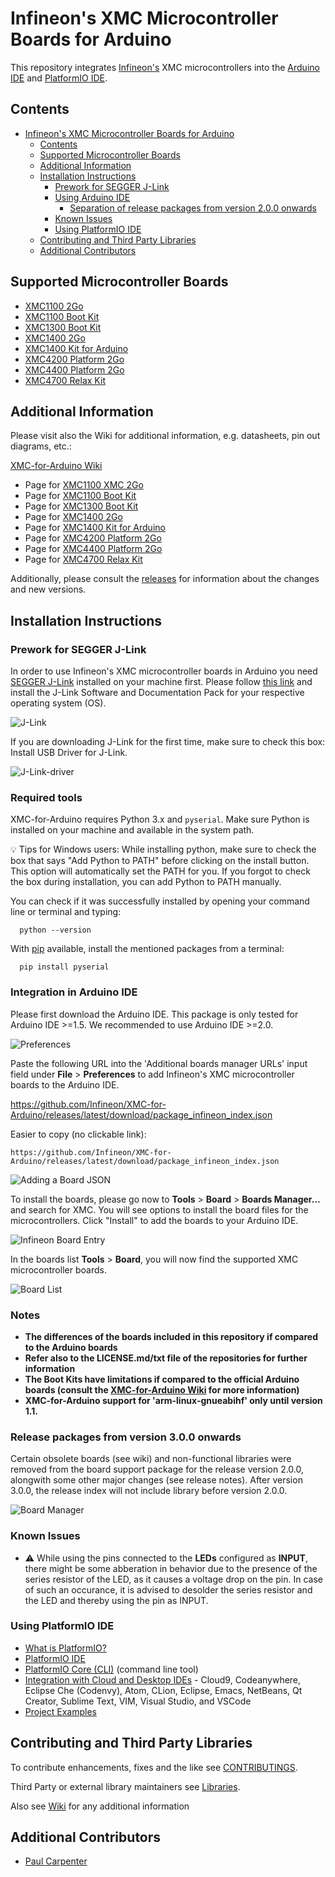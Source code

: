 # Infineon's XMC Microcontroller Boards for Arduino

This repository integrates [Infineon's](https://www.infineon.com/) XMC microcontrollers into the [Arduino IDE](https://www.arduino.cc/en/main/software) and [PlatformIO IDE](https://platformio.org/platformio-ide?utm_source=github&utm_medium=xmc-for-arduino).

## Contents
- [Infineon's XMC Microcontroller Boards for Arduino](#infineons-xmc-microcontroller-boards-for-arduino)
  - [Contents](#contents)
  - [Supported Microcontroller Boards](#supported-microcontroller-boards)
  - [Additional Information](#additional-information)
  - [Installation Instructions](#installation-instructions)
    - [Prework for SEGGER J-Link](#prework-for-segger-j-link)
    - [Using Arduino IDE](#using-arduino-ide)
      - [Separation of release packages from version 2.0.0 onwards](#separation-of-release-packages-from-version-200-onwards)
    - [Known Issues](#known-issues)
    - [Using PlatformIO IDE](#using-platformio-ide)
  - [Contributing and Third Party Libraries](#contributing-and-third-party-libraries)
  - [Additional Contributors](#additional-contributors)

## Supported Microcontroller Boards

* [XMC1100 2Go](https://www.infineon.com/cms/en/product/evaluation-boards/kit_xmc_2go_xmc1100_v1/)
* [XMC1100 Boot Kit](https://www.infineon.com/cms/en/product/evaluation-boards/kit_xmc11_boot_001/)
* [XMC1300 Boot Kit](https://www.infineon.com/cms/de/product/evaluation-boards/kit_xmc13_boot_001/)
* [XMC1400 2Go](https://www.infineon.com/cms/en/product/evaluation-boards/kit_xmc14_2go/)
* [XMC1400 Kit for Arduino](https://www.infineon.com/cms/en/product/evaluation-boards/kit_xmc1400_arduino/)
* [XMC4200 Platform 2Go](https://www.infineon.com/cms/en/product/evaluation-boards/kit_xmc_plt2go_xmc4200/)
* [XMC4400 Platform 2Go](https://www.infineon.com/cms/en/product/evaluation-boards/kit_xmc_plt2go_xmc4400//)
* [XMC4700 Relax Kit](https://www.infineon.com/cms/en/product/evaluation-boards/kit_xmc47_relax_v1/)

## Additional Information

Please visit also the Wiki for additional information, e.g. datasheets, pin out diagrams, etc.:

[XMC-for-Arduino Wiki](https://github.com/Infineon/XMC-for-Arduino/wiki)

* Page for [XMC1100 XMC 2Go](https://github.com/Infineon/XMC-for-Arduino/wiki/XMC-2Go)
* Page for [XMC1100 Boot Kit](https://github.com/Infineon/XMC-for-Arduino/wiki/XMC1100-Boot-Kit)
* Page for [XMC1300 Boot Kit](https://github.com/Infineon/XMC-for-Arduino/wiki/XMC1300-Boot-Kit)
* Page for [XMC1400 2Go](https://www.infineon.com/cms/en/product/evaluation-boards/kit_xmc14_2go/)
* Page for [XMC1400 Kit for Arduino](https://github.com/Infineon/XMC-for-Arduino/wiki/XMC1400-Kit-for-Arduino)
* Page for [XMC4200 Platform 2Go](https://github.com/Infineon/XMC-for-Arduino/wiki/XMC4200-Platform2Go)
* Page for [XMC4400 Platform 2Go](https://github.com/Infineon/XMC-for-Arduino/wiki/XMC4400-Platform2Go)
* Page for [XMC4700 Relax Kit](https://github.com/Infineon/XMC-for-Arduino/wiki/XMC4700-Relax-Kit)

Additionally, please consult the [releases](https://github.com/Infineon/XMC-for-Arduino/releases) for information about the changes and new versions.

## Installation Instructions

### Prework for SEGGER J-Link

In order to use Infineon's XMC microcontroller boards in Arduino you need [SEGGER J-Link](https://www.segger.com/downloads/jlink) installed on your machine first. Please follow [this link](https://www.segger.com/downloads/jlink) and install the J-Link Software and Documentation Pack for your respective operating system (OS).

![J-Link](resources/wiki/image/jlink_install.png)

If you are downloading J-Link for the first time, make sure to check this box: Install USB Driver for J-Link.

![J-Link-driver](resources/wiki/image/J-Link_Installer_options_page.png)

### Required tools

XMC-for-Arduino requires Python 3.x and `pyserial`. Make sure Python is installed on your machine and available in the system path.

:bulb: Tips for Windows users: While installing python, make sure to check the box that says "Add Python to PATH" before clicking on the install button. This option will automatically set the PATH for you. If you forgot to check the box during installation, you can add Python to PATH manually. 

You can check if it was successfully installed by opening your command line or terminal and typing:
```
  python --version
```
With [pip](https://pip.pypa.io/en/stable/installation/) available, install the mentioned packages from a terminal:

```
  pip install pyserial
```

### Integration in Arduino IDE
Please first download the Arduino IDE. This package is only tested for Arduino IDE >=1.5. We recommended to use Arduino IDE >=2.0.

![Preferences](resources/wiki/image/preference.png)

Paste the following URL into the 'Additional boards manager URLs' input field under **File** > **Preferences** to add Infineon's XMC microcontroller boards to the Arduino IDE.

https://github.com/Infineon/XMC-for-Arduino/releases/latest/download/package_infineon_index.json

Easier to copy (no clickable link):

```
https://github.com/Infineon/XMC-for-Arduino/releases/latest/download/package_infineon_index.json
```

![Adding a Board JSON](resources/wiki/image/preference_JSON.png)

To install the boards, please go now to **Tools** > **Board** > **Boards Manager...** and search for XMC. You will see options to install the board files for the microcontrollers. Click "Install" to add the boards to your Arduino IDE.

![Infineon Board Entry](resources/wiki/image/Boards_Manager_Entry.png)

In the boards list **Tools** > **Board**, you will now find the supported XMC microcontroller boards. 

![Board List](resources/wiki/image/Board_List.png)

### Notes

* **The differences of the boards included in this repository if compared to the Arduino boards**
* **Refer also to the LICENSE.md/txt file of the repositories for further information**
* **The Boot Kits have limitations if compared to the official Arduino boards (consult the [XMC-for-Arduino Wiki](https://github.com/Infineon/XMC-for-Arduino/wiki) for more information)**
* **XMC-for-Arduino support for 'arm-linux-gnueabihf' only until version 1.1.**


### Release packages from version 3.0.0 onwards

Certain obsolete boards (see wiki) and non-functional libraries were removed from the board support package for the release version 2.0.0, alongwith some other major changes (see release notes). After version 3.0.0, the release index will not include library before version 2.0.0.

![Board Manager](resources/wiki/image/Support_v2.png)
### Known Issues

* :warning: While using the pins connected to the **LEDs** configured as **INPUT**, there might be some abberation in behavior due to the presence of the series resistor of the LED, as it causes a voltage drop on the pin. In case of such an occurance, it is advised to desolder the series resistor and the LED and thereby using the pin as INPUT.  

### Using PlatformIO IDE 

- [What is PlatformIO?](http://docs.platformio.org/en/latest/what-is-platformio.html?utm_source=github&utm_medium=xmc-for-arduino)
- [PlatformIO IDE](http://platformio.org/platformio-ide?utm_source=github&utm_medium=xmc-for-arduino)
- [PlatformIO Core (CLI)](http://docs.platformio.org/en/latest/core.html?utm_source=github&utm_medium=xmc-for-arduino) (command line tool)
- [Integration with Cloud and Desktop IDEs](http://docs.platformio.org/en/latest/ide.html?utm_source=github&utm_medium=xmc-for-arduino) -
  Cloud9, Codeanywhere, Eclipse Che (Codenvy), Atom, CLion, Eclipse, Emacs, NetBeans, Qt Creator, Sublime Text, VIM, Visual Studio, and VSCode
- [Project Examples](https://github.com/Infineon/platformio-infineonxmc/tree/master/examples)

## Contributing and Third Party Libraries

To contribute enhancements, fixes and the like see [CONTRIBUTINGS](./CONTRIBUTING.md).

Third Party or external library maintainers see [Libraries](./Libraries.md). 
    
Also see [Wiki](https://github.com/Infineon/XMC-for-Arduino/wiki) for any additional information

## Additional Contributors

* [Paul Carpenter](https://github.com/techpaul)
